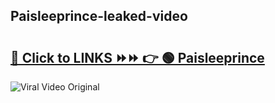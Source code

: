 
 ## Paisleeprince-leaked-video 

# <h2><a href="https://clipsfans.com/Paisleeprince&ref=git">🔗 Click to LINKS ⏩⏩ 👉 🟢 Paisleeprince </a></h2>

<a href="https://clipsfans.com/Paisleeprince&ref=git" rel="nofollow" data-target="animated-image.originalLink"><img src="https://i.ibb.co.com/xMMVF88/686577567.gif" alt="Viral Video Original" style="max-width: 100%; display: inline-block;" data-target="animated-image.originalImage"></a>
